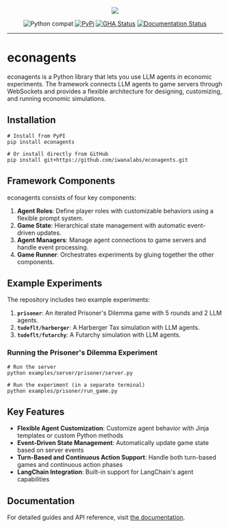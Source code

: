 <div align="center">
  <img src="https://raw.githubusercontent.com/iwanalabs/econagents/main/assets/logo_200w.png">
</div>

<div align="center">

![Python compat](https://img.shields.io/badge/%3E=python-3.10-blue.svg)
[![PyPi](https://img.shields.io/pypi/v/econagents.svg)](https://pypi.python.org/pypi/econagents)
[![GHA Status](https://github.com/iwanalabs/econagents/actions/workflows/tests.yaml/badge.svg?branch=main)](https://github.com/iwanalabs/econagents/actions?query=workflow%3Atests)
[![Documentation Status](https://readthedocs.org/projects/econagents/badge/?version=latest)](https://econagents.readthedocs.io/en/latest/?badge=latest)

</div>

---

# econagents

econagents is a Python library that lets you use LLM agents in economic experiments. The framework connects LLM agents to game servers through WebSockets and provides a flexible architecture for designing, customizing, and running economic simulations.

## Installation

```shell
# Install from PyPI
pip install econagents

# Or install directly from GitHub
pip install git+https://github.com/iwanalabs/econagents.git
```

## Framework Components

econagents consists of four key components:

1. **Agent Roles**: Define player roles with customizable behaviors using a flexible prompt system.
2. **Game State**: Hierarchical state management with automatic event-driven updates.
3. **Agent Managers**: Manage agent connections to game servers and handle event processing.
4. **Game Runner**: Orchestrates experiments by gluing together the other components.

## Example Experiments

The repository includes two example experiments:

1. **`prisoner`**: An iterated Prisoner's Dilemma game with 5 rounds and 2 LLM agents.
2. **`tudeflt/harberger`**: A Harberger Tax simulation with LLM agents.
3. **`tudeflt/futarchy`**: A Futarchy simulation with LLM agents.

### Running the Prisoner's Dilemma Experiment

```shell
# Run the server
python examples/server/prisoner/server.py

# Run the experiment (in a separate terminal)
python examples/prisoner/run_game.py
```

## Key Features

- **Flexible Agent Customization**: Customize agent behavior with Jinja templates or custom Python methods
- **Event-Driven State Management**: Automatically update game state based on server events
- **Turn-Based and Continuous Action Support**: Handle both turn-based games and continuous action phases
- **LangChain Integration**: Built-in support for LangChain's agent capabilities

## Documentation

For detailed guides and API reference, visit [the documentation](https://econagents.readthedocs.io/en/latest/).
